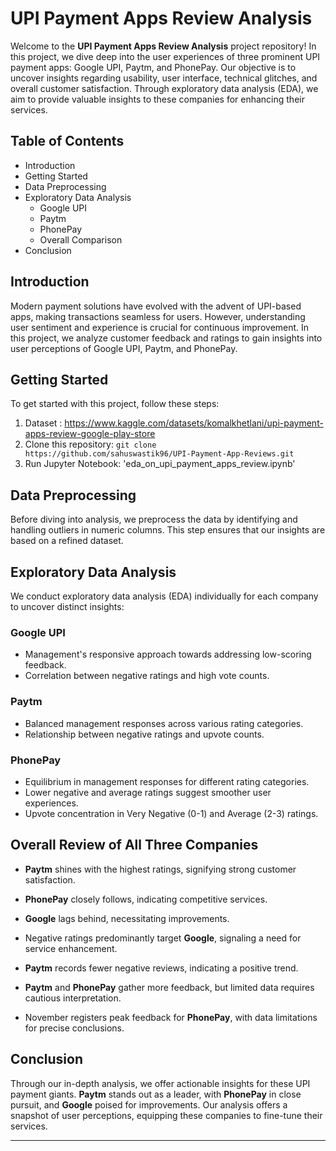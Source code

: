 # UPI Payment Apps Review Analysis

Welcome to the **UPI Payment Apps Review Analysis** project repository! In this project, we dive deep into the user experiences of three prominent UPI payment apps: Google UPI, Paytm, and PhonePay. Our objective is to uncover insights regarding usability, user interface, technical glitches, and overall customer satisfaction. Through exploratory data analysis (EDA), we aim to provide valuable insights to these companies for enhancing their services.

## Table of Contents

- Introduction
- Getting Started
- Data Preprocessing
- Exploratory Data Analysis
  - Google UPI
  - Paytm
  - PhonePay
  - Overall Comparison
- Conclusion


## Introduction

Modern payment solutions have evolved with the advent of UPI-based apps, making transactions seamless for users. However, understanding user sentiment and experience is crucial for continuous improvement. In this project, we analyze customer feedback and ratings to gain insights into user perceptions of Google UPI, Paytm, and PhonePay.

## Getting Started

To get started with this project, follow these steps:

1. Dataset : <https://www.kaggle.com/datasets/komalkhetlani/upi-payment-apps-review-google-play-store>
2. Clone this repository: `git clone https://github.com/sahuswastik96/UPI-Payment-App-Reviews.git`
3. Run Jupyter Notebook: 'eda_on_upi_payment_apps_review.ipynb'

## Data Preprocessing

Before diving into analysis, we preprocess the data by identifying and handling outliers in numeric columns. This step ensures that our insights are based on a refined dataset.

## Exploratory Data Analysis

We conduct exploratory data analysis (EDA) individually for each company to uncover distinct insights:

### Google UPI

- Management's responsive approach towards addressing low-scoring feedback.
- Correlation between negative ratings and high vote counts.

### Paytm

- Balanced management responses across various rating categories.
- Relationship between negative ratings and upvote counts.

### PhonePay

- Equilibrium in management responses for different rating categories.
- Lower negative and average ratings suggest smoother user experiences.
- Upvote concentration in Very Negative (0-1) and Average (2-3) ratings.

## Overall Review of All Three Companies

- **Paytm** shines with the highest ratings, signifying strong customer satisfaction.
- **PhonePay** closely follows, indicating competitive services.
- **Google** lags behind, necessitating improvements.

- Negative ratings predominantly target **Google**, signaling a need for service enhancement.
- **Paytm** records fewer negative reviews, indicating a positive trend.

- **Paytm** and **PhonePay** gather more feedback, but limited data requires cautious interpretation.
- November registers peak feedback for **PhonePay**, with data limitations for precise conclusions.

## Conclusion

Through our in-depth analysis, we offer actionable insights for these UPI payment giants. **Paytm** stands out as a leader, with **PhonePay** in close pursuit, and **Google** poised for improvements. Our analysis offers a snapshot of user perceptions, equipping these companies to fine-tune their services.

---
